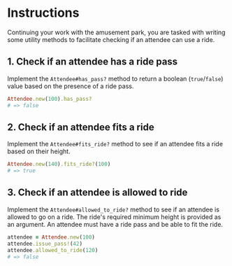 # Instructions

Continuing your work with the amusement park, you are tasked with writing some utility methods to facilitate checking if an attendee can use a ride.

## 1. Check if an attendee has a ride pass

Implement the `Attendee#has_pass?` method to return a boolean (`true`/`false`) value based on the presence of a ride pass.

```ruby
Attendee.new(100).has_pass?
# => false
```

## 2. Check if an attendee fits a ride

Implement the `Attendee#fits_ride?` method to see if an attendee fits a ride based on their height.

```ruby
Attendee.new(140).fits_ride?(100)
# => true
```

## 3. Check if an attendee is allowed to ride

Implement the `Attendee#allowed_to_ride?` method to see if an attendee is allowed to go on a ride. The ride's required minimum height is provided as an argument. An attendee must have a ride pass and be able to fit the ride.

```ruby
attendee = Attendee.new(100)
attendee.issue_pass!(42)
attendee.allowed_to_ride(120)
# => false
```
